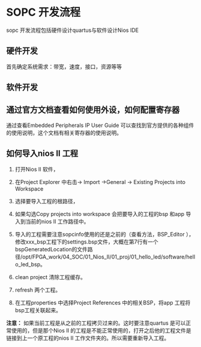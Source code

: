 # SOPC 开发流程



sopc 开发流程包括硬件设计quartus与软件设计Nios IDE



## 硬件开发

首先确定系统需求：带宽，速度，接口，资源等等





## 软件开发





## 通过官方文档查看如何使用外设，如何配置寄存器

通过查看Embedded Peripherals IP User Guide 可以查找到官方提供的各种组件的使用说明，这个文档有相关寄存器的使用说明。



## 如何导入nios II 工程

1. 打开Nios II 软件，

2. 在Project Explorer 中右击-> Import ->General -> Existing Projects into Workspace
3. 选择要导入工程的根路径，
4. 如果勾选Copy projects into workspace 会把要导入的工程的bsp 和app 导入到当前的nios II 工作路径中。
5. 导入的工程需要注意sopcinfo使用的还是之前的（查看方法，BSP_Editor ），修改xxx_bsp工程下的settings.bsp文件，大概在第7行有一个bspGeneratedLocation的文件路径<BspGeneratedLocation>/opt/FPGA_work/04_SOC/01_Nios_II/01_proj/01_hello_led/software/hello_led_bsp</BspGeneratedLocation>。
6. clean project 清除工程缓存。
7. refresh 两个工程。
8. 在工程properties 中选择Project References 中的相关BSP，将app 工程将bsp工程关联起来。



**注意：** 如果当前工程是从之前的工程拷贝过来的。这时要注意quartus 是可以正常使用的，但是那个Nios II 的工程是不能正常使用的，打开之后他的工程文件是链接到上一个原工程的nios II 工作文件夹的。所以需要重新导入工程。
